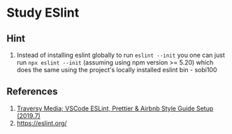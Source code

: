 # Study ESlint

## Hint

1. Instead of installing eslint globally to run `eslint --init` you one can just run `npx eslint --init` (assuming using npm version >= 5.20) which does the same using the project's locally installed eslint bin - sobi100

## References

1. [Traversy Media; VSCode ESLint, Prettier & Airbnb Style Guide Setup (2019.7)](https://youtu.be/SydnKbGc7W8)
2. https://eslint.org/
